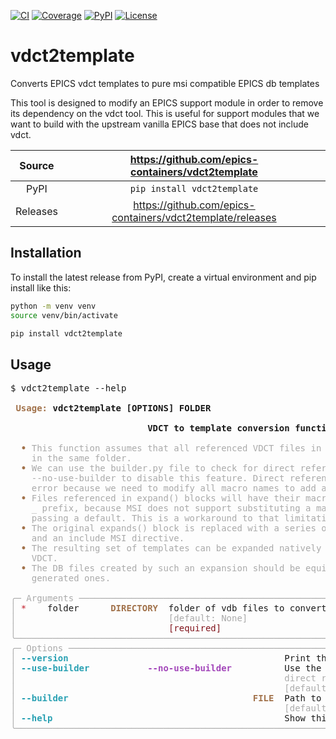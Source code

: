 [![CI](https://github.com/epics-containers/vdct2template/actions/workflows/ci.yml/badge.svg)](https://github.com/epics-containers/vdct2template/actions/workflows/ci.yml)
[![Coverage](https://codecov.io/gh/epics-containers/vdct2template/branch/main/graph/badge.svg)](https://codecov.io/gh/epics-containers/vdct2template)
[![PyPI](https://img.shields.io/pypi/v/vdct2template.svg)](https://pypi.org/project/vdct2template)
[![License](https://img.shields.io/badge/License-Apache%202.0-blue.svg)](https://opensource.org/licenses/Apache-2.0)

# vdct2template

Converts EPICS vdct templates to pure msi compatible EPICS db templates

This tool is designed to modify an EPICS support module in order to remove
its dependency on the vdct tool. This is useful for support modules that we
want to build with the upstream vanilla EPICS base that does not include vdct.

Source          | <https://github.com/epics-containers/vdct2template>
:---:           | :---:
PyPI            | `pip install vdct2template`
Releases        | <https://github.com/epics-containers/vdct2template/releases>


## Installation

To install the latest release from PyPI, create a virtual environment and
pip install like this:

```bash
python -m venv venv
source venv/bin/activate

pip install vdct2template
```

## Usage

<pre>$ vdct2template --help
<b>                                                                                          </b>
<b> </b><font color="#A2734C"><b>Usage: </b></font><b>vdct2template [OPTIONS] FOLDER                                                    </b>
<b>                                                                                          </b>
                          <b>VDCT to template conversion function.</b>

 <font color="#A2734C"><b> • </b></font><font color="#AAAAAA">This function assumes that all referenced VDCT files in the expand() blocks will be   </font>
 <font color="#A2734C"><b>   </b></font><font color="#AAAAAA">in the same folder.                                                                   </font>
 <font color="#A2734C"><b> • </b></font><font color="#AAAAAA">We can use the builder.py file to check for direct references to template files Use   </font>
 <font color="#A2734C"><b>   </b></font><font color="#AAAAAA">--no-use-builder to disable this feature. Direct references to a template file is an  </font>
 <font color="#A2734C"><b>   </b></font><font color="#AAAAAA">error because we need to modify all macro names to add a _ prefix in templated files. </font>
 <font color="#A2734C"><b> • </b></font><font color="#AAAAAA">Files referenced in expand() blocks will have their macro names updated to all have a </font>
 <font color="#A2734C"><b>   </b></font><font color="#AAAAAA">_ prefix, because MSI does not support substituting a macro with it&apos;s own name and    </font>
 <font color="#A2734C"><b>   </b></font><font color="#AAAAAA">passing a default. This is a workaround to that limitation.                           </font>
 <font color="#A2734C"><b> • </b></font><font color="#AAAAAA">The original expands() block is replaced with a series of substitute MSI directives   </font>
 <font color="#A2734C"><b>   </b></font><font color="#AAAAAA">and an include MSI directive.                                                         </font>
 <font color="#A2734C"><b> • </b></font><font color="#AAAAAA">The resulting set of templates can be expanded natively by MSI without the need for   </font>
 <font color="#A2734C"><b>   </b></font><font color="#AAAAAA">VDCT.                                                                                 </font>
 <font color="#A2734C"><b> • </b></font><font color="#AAAAAA">The DB files created by such an expansion should be equivalent to the original VDCT   </font>
 <font color="#A2734C"><b>   </b></font><font color="#AAAAAA">generated ones.                                                                       </font>

<font color="#AAAAAA">╭─ Arguments ────────────────────────────────────────────────────────────────────────────╮</font>
<font color="#AAAAAA">│ </font><font color="#C01C28">*</font>    folder      <font color="#A2734C"><b>DIRECTORY</b></font>  folder of vdb files to convert to template files.          │
<font color="#AAAAAA">│                             [default: None]                                            │</font>
<font color="#AAAAAA">│                             </font><font color="#80121A">[required]                                                </font> │
<font color="#AAAAAA">╰────────────────────────────────────────────────────────────────────────────────────────╯</font>
<font color="#AAAAAA">╭─ Options ──────────────────────────────────────────────────────────────────────────────╮</font>
<font color="#AAAAAA">│ </font><font color="#2AA1B3"><b>--version</b></font>                                   <font color="#A2734C"><b>    </b></font>  Print the version and exit           │
<font color="#AAAAAA">│ </font><font color="#2AA1B3"><b>--use-builder</b></font>           <font color="#A347BA"><b>--no-use-builder</b></font>    <font color="#A2734C"><b>    </b></font>  Use the builder.py file to look for  │
<font color="#AAAAAA">│                                                   direct references to template files. │</font>
<font color="#AAAAAA">│                                                   [default: use-builder]               │</font>
<font color="#AAAAAA">│ </font><font color="#2AA1B3"><b>--builder</b></font>                                   <font color="#A2734C"><b>FILE</b></font>  Path to the builder file.            │
<font color="#AAAAAA">│                                                   [default: None]                      │</font>
<font color="#AAAAAA">│ </font><font color="#2AA1B3"><b>--help</b></font>                                      <font color="#A2734C"><b>    </b></font>  Show this message and exit.          │
<font color="#AAAAAA">╰────────────────────────────────────────────────────────────────────────────────────────╯</font>

</pre>